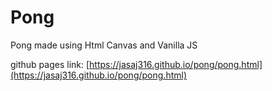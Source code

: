 # Pong
 Pong made using Html Canvas and Vanilla JS
 
 github pages link: [https://jasaj316.github.io/pong/pong.html](https://jasaj316.github.io/pong/pong.html)
